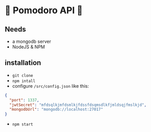 # 🍅 Pomodoro API 🍅

## Needs

- a mongodb server
- NodeJS & NPM

## installation

- `git clone`
- `npm intall`
- configure `/src/config.json` like this:

```json
{
  "port": 1337,
  "jwtSecret": "mfdsqlkjmfdsmlkjfdssfdsqmsdlkfjmldsqjfmslkjd",
  "mongodbUrl": "mongodb://localhost:27017"
}
```

- `npm start`
